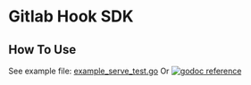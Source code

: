 Gitlab Hook SDK
====

How To Use
----

See example file: [example_serve_test.go](webhook/eample_serve_test.go)
Or [![godoc reference](https://godoc.org/github.com/mapleque/gitlab-hook-sdk/webhook?status.svg)](http://pkg.go.dev/github.com/mapleque/gitlab-hook-sdk/webhook)

